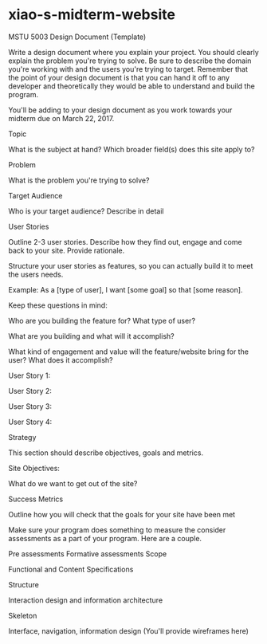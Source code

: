 # xiao-s-midterm-website
MSTU 5003 Design Document (Template)

Write a design document where you explain your project. You should clearly explain the problem you're trying to solve. Be sure to describe the domain you're working with and the users you're trying to target. Remember that the point of your design document is that you can hand it off to any developer and theoretically they would be able to understand and build the program.

You'll be adding to your design document as you work towards your midterm due on March 22, 2017.

Topic

What is the subject at hand? Which broader field(s) does this site apply to?

Problem

What is the problem you're trying to solve?

Target Audience

Who is your target audience? Describe in detail

User Stories

Outline 2-3 user stories. Describe how they find out, engage and come back to your site. Provide rationale.

Structure your user stories as features, so you can actually build it to meet the users needs.

Example: As a [type of user], I want [some goal] so that [some reason].

Keep these questions in mind:

Who are you building the feature for? What type of user?

What are you building and what will it accomplish?

What kind of engagement and value will the feature/website bring for the user? What does it accomplish?

User Story 1:

User Story 2:

User Story 3:

User Story 4:

Strategy

This section should describe objectives, goals and metrics.

Site Objectives:

What do we want to get out of the site?

Success Metrics

Outline how you will check that the goals for your site have been met

Make sure your program does something to measure the consider assessments as a part of your program. Here are a couple.

Pre assessments
Formative assessments
Scope

Functional and Content Specifications

Structure

Interaction design and information architecture

Skeleton

Interface, navigation, information design (You'll provide wireframes here)
